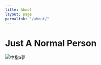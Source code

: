 ```yaml
---
title: About
layout: page
permalink: "/about/"
---
```


# Just A Normal Person


![中指a夢](https://truth.bahamut.com.tw/s01/201910/4fdb5c163d58cc36248b4ba2aa5f676c.GIF)
